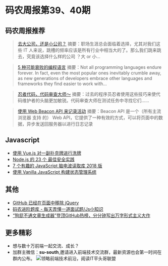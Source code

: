 # 码农周报第39、40期

码农周报推荐
-------

> [去大公司，还是小公司？](https://mp.weixin.qq.com/s/uYZJzF7WKsFG5WHa2X91uw)
> 摘要：职场生涯总会面临着选择，尤其对我们这些 IT 人来说，跳槽的频率应该是所有行业中相当大的了。那么我们跳来跳去，究竟该选择什么样的公司 ？大 or 小…

> [5 种可能衰败的编程语言](https://mp.weixin.qq.com/s/_BZZynyXRfIhLurYjX_szA)
> 摘要：Not all programming languages endure forever. In fact, even the most popular ones inevitably crumble away, as new generations of developers embrace other languages and frameworks they find easier to work with…

> [忍者代码，代码审查大师～](https://mp.weixin.qq.com/s/J09PpF0cixjx4DBeC7EpGg)
> 摘要：过去的程序员忍者使用这些技巧来使代码维护者的头脑更加敏锐。代码审查大师在测试任务中寻找它们……

> [使用 Web Beacon API 来记录活动](https://javascriptweekly.com/link/50565/web)
> 摘要：Beacon API 是一个（所有主流浏览器 支持 的） Web API，它提供了一种有效的方式，可以将页面中的数据，异步发送回服务器以进行日志记录

Javascript
-------
+ [使用 Vue.js 对一副扑克牌进行洗牌](https://javascriptweekly.com/link/50913/web)
+ [Node.js 的 23 个 最佳安全实践](https://javascriptweekly.com/link/50916/web)
+ [7 个有趣的 JavaScript 脑电波读取库 2018 版](https://javascriptweekly.com/link/50925/web)
+ [使用 Vanilla JavaScript 构建状态管理系统](https://javascriptweekly.com/link/50571/web)

其他
-------
+ [GitHub 已经在页面中移除 jQuery](https://www.javascriptc.com/2986.html)
+ [码农进阶题库 - 每天弄懂一道面试题/Js小知识](https://www.javascriptc.com/interview-tips/zh_CN/javascript/)
+ [“狗屁不通文章生成器”登顶GitHub热榜，分分钟写出万字形式主义大作](https://www.javascriptc.com/2628.html)

更多精彩
-------
+ 想与数十万前端一起交流、成长？
+ 加群主微信：**su-south**,邀请进入前端技术交流群，最新资源也会第一时间在群内公布。
![领略前端技术前沿，阅读IT平头哥联盟](https://user-images.githubusercontent.com/18324563/70633966-608b2980-1c6c-11ea-8123-34f1fd13484e.png)





